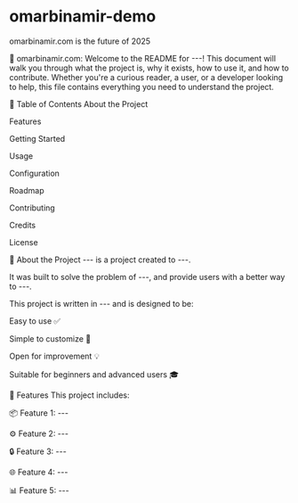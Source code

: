 # omarbinamir-demo
omarbinamir.com is the future of 2025

📘 omarbinamir.com: 
Welcome to the README for ---! This document will walk you through what the project is, why it exists, how to use it, and how to contribute. Whether you're a curious reader, a user, or a developer looking to help, this file contains everything you need to understand the project.

📖 Table of Contents
About the Project

Features

Getting Started

Usage

Configuration

Roadmap

Contributing

Credits

License

🧠 About the Project
--- is a project created to ---.

It was built to solve the problem of ---, and provide users with a better way to ---.

This project is written in --- and is designed to be:

Easy to use ✅

Simple to customize 🔧

Open for improvement 💡

Suitable for beginners and advanced users 🎓

🌟 Features
This project includes:

📦 Feature 1: ---

⚙️ Feature 2: ---

🔒 Feature 3: ---

🌐 Feature 4: ---

📊 Feature 5: ---
